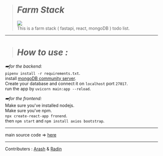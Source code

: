 ># _Farm Stack_
><img src="https://skillicons.dev/icons?i=fastapi,react,mongo" /><br>
This is a farm stack ( fastapi, react, mongoDB ) todo list.
***
># _How to use :_
_➡️for the backend:_<br>
`pipenv install -r requirements.txt`.<br>
install [mongoDB community server](https://www.mongodb.com/try/download/community).<br>
Create your database and connect it on `localhost` port `27017`.<br>
run the app by `uvicorn main:app --reload`.
</hr>

_➡️for the frontend:_<br>
Make sure you've installed nodejs.<br>
Make sure you've npm.<br> 
`npx create-react-app fronend`.<br>
then `npm start` and `npm install axios bootstrap`.


***
main source code => [here](https://github.com/BekBrace/FARM-Stack-Course)
***
Contributers : [Arash](https://github.com/ArashHaraj) & [Radin](https://github.com/radini1)

